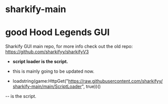 # sharkify-main

# good Hood Legends GUI
Sharkify GUI main repo, for more info check out the old repo: https://github.com/sharkifyy/sharkifyV3

- **script loader is the script.**

 - this is mainly going to be updated now.



- loadstring(game:HttpGet("https://raw.githubusercontent.com/sharkifyy/sharkify-main/main/ScriptLoader", true))() 

-- is the script.
